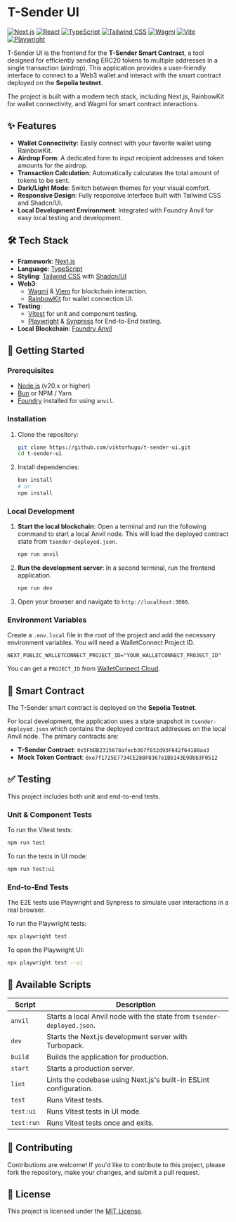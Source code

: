 # T-Sender UI

[![Next.js](https://img.shields.io/badge/Next.js-000000?style=for-the-badge&logo=nextdotjs&logoColor=white)](https://nextjs.org/)
[![React](https://img.shields.io/badge/React-20232A?style=for-the-badge&logo=react&logoColor=61DAFB)](https://reactjs.org/)
[![TypeScript](https://img.shields.io/badge/TypeScript-007ACC?style=for-the-badge&logo=typescript&logoColor=white)](https://www.typescriptlang.org/)
[![Tailwind CSS](https://img.shields.io/badge/Tailwind_CSS-38B2AC?style=for-the-badge&logo=tailwind-css&logoColor=white)](https://tailwindcss.com/)
[![Wagmi](https://img.shields.io/badge/Wagmi-black?style=for-the-badge&logo=wagmi)](https://wagmi.sh/)
[![Vite](https://img.shields.io/badge/Vite-B73BFE?style=for-the-badge&logo=vite&logoColor=FFD62E)](https://vitejs.dev/)
[![Playwright](https://img.shields.io/badge/Playwright-2EAD33?style=for-the-badge&logo=playwright&logoColor=white)](https://playwright.dev/)

T-Sender UI is the frontend for the **T-Sender Smart Contract**, a tool designed for efficiently sending ERC20 tokens to multiple addresses in a single transaction (airdrop). This application provides a user-friendly interface to connect to a Web3 wallet and interact with the smart contract deployed on the **Sepolia testnet**.

The project is built with a modern tech stack, including Next.js, RainbowKit for wallet connectivity, and Wagmi for smart contract interactions.

## ✨ Features

-   **Wallet Connectivity**: Easily connect with your favorite wallet using RainbowKit.
-   **Airdrop Form**: A dedicated form to input recipient addresses and token amounts for the airdrop.
-   **Transaction Calculation**: Automatically calculates the total amount of tokens to be sent.
-   **Dark/Light Mode**: Switch between themes for your visual comfort.
-   **Responsive Design**: Fully responsive interface built with Tailwind CSS and Shadcn/UI.
-   **Local Development Environment**: Integrated with Foundry Anvil for easy local testing and development.

## 🛠️ Tech Stack

-   **Framework**: [Next.js](https://nextjs.org/)
-   **Language**: [TypeScript](https://www.typescriptlang.org/)
-   **Styling**: [Tailwind CSS](https://tailwindcss.com/) with [Shadcn/UI](https://ui.shadcn.com/)
-   **Web3**:
    -   [Wagmi](https://wagmi.sh/) & [Viem](https://viem.sh/) for blockchain interaction.
    -   [RainbowKit](https://www.rainbowkit.com/) for wallet connection UI.
-   **Testing**:
    -   [Vitest](https://vitest.dev/) for unit and component testing.
    -   [Playwright](https://playwright.dev/) & [Synpress](https://github.com/Synthetixio/synpress) for End-to-End testing.
-   **Local Blockchain**: [Foundry Anvil](https://book.getfoundry.sh/anvil/)

## 🚀 Getting Started

### Prerequisites

-   [Node.js](https://nodejs.org/en/) (v20.x or higher)
-   [Bun](https://bun.sh/) or NPM / Yarn
-   [Foundry](https://getfoundry.sh/) installed for using `anvil`.

### Installation

1.  Clone the repository:
    ```bash
    git clone https://github.com/viktorhugo/t-sender-ui.git
    cd t-sender-ui
    ```

2.  Install dependencies:
    ```bash
    bun install
    # or
    npm install
    ```

### Local Development

1.  **Start the local blockchain**:
    Open a terminal and run the following command to start a local Anvil node. This will load the deployed contract state from `tsender-deployed.json`.
    ```bash
    npm run anvil
    ```

2.  **Run the development server**:
    In a second terminal, run the frontend application.
    ```bash
    npm run dev
    ```

3.  Open your browser and navigate to `http://localhost:3000`.

### Environment Variables

Create a `.env.local` file in the root of the project and add the necessary environment variables. You will need a WalletConnect Project ID.

```env
NEXT_PUBLIC_WALLETCONNECT_PROJECT_ID="YOUR_WALLETCONNECT_PROJECT_ID"
```

You can get a `PROJECT_ID` from [WalletConnect Cloud](https://cloud.walletconnect.com/).

## 📝 Smart Contract

The T-Sender smart contract is deployed on the **Sepolia Testnet**.

For local development, the application uses a state snapshot in `tsender-deployed.json` which contains the deployed contract addresses on the local Anvil node. The primary contracts are:
-   **T-Sender Contract**: `0x5FbDB2315678afecb367f032d93F642f64180aa3`
-   **Mock Token Contract**: `0xe7f1725E7734CE288F8367e1Bb143E90bb3F0512`

## ✅ Testing

This project includes both unit and end-to-end tests.

### Unit & Component Tests

To run the Vitest tests:
```bash
npm run test
```
To run the tests in UI mode:
```bash
npm run test:ui
```

### End-to-End Tests

The E2E tests use Playwright and Synpress to simulate user interactions in a real browser.

To run the Playwright tests:
```bash
npx playwright test
```
To open the Playwright UI:
```bash
npx playwright test --ui
```

## 📜 Available Scripts

| Script      | Description                                                               |
|-------------|---------------------------------------------------------------------------|
| `anvil`     | Starts a local Anvil node with the state from `tsender-deployed.json`.    |
| `dev`       | Starts the Next.js development server with Turbopack.                     |
| `build`     | Builds the application for production.                                    |
| `start`     | Starts a production server.                                               |
| `lint`      | Lints the codebase using Next.js's built-in ESLint configuration.         |
| `test`      | Runs Vitest tests.                                                        |
| `test:ui`   | Runs Vitest tests in UI mode.                                             |
| `test:run`  | Runs Vitest tests once and exits.                                         |

## 🤝 Contributing

Contributions are welcome! If you'd like to contribute to this project, please fork the repository, make your changes, and submit a pull request.

## 📄 License

This project is licensed under the [MIT License](https://opensource.org/licenses/MIT).